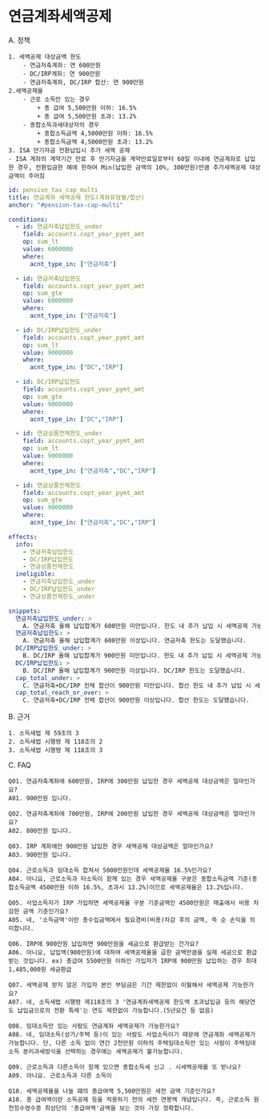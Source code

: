 # 연금계좌세액공제

A. 정책

    1. 세액공제 대상금액 한도 
        - 연금저축계좌: 연 600만원
        - DC/IRP계좌: 연 900만원
        - 연금저축계좌, DC/IRP 합산: 연 900만원
    2.세액공제율
        - 근로 소득만 있는 경우
            + 총 급여 5,500만원 이하: 16.5%
            + 총 급여 5,500만원 초과: 13.2%
        - 종합소득과세대상자의 경우
            + 종합소득금액 4,5000만원 이하: 16.5%
            + 종합소득금액 4,5000만원 초과: 13.2%
    3. ISA 만기자금 전환납입시 추가 세액 공제
    - ISA 계좌의 계약기간 만료 후 만기자금을 계약만료일로부터 60일 이내에 연금계좌로 납입한 경우, 전환입금한 해에 한하여 Min(납입한 금액의 10%, 300만원)만큼 추가세액공제 대상금액이 주어짐

```yaml policy:
id: pension_tax_cap_multi
title: 연금계좌 세액공제 한도(계좌유형별/합산)
anchor: "#pension-tax-cap-multi"

conditions:
  - id: 연금저축납입한도_under
    field: accounts.copt_year_pymt_amt
    op: sum_lt
    value: 6000000
    where:
      acnt_type_in: ["연금저축"]

  - id: 연금저축납입한도
    field: accounts.copt_year_pymt_amt
    op: sum_gte
    value: 6000000
    where:
      acnt_type_in: ["연금저축"]

  - id: DC/IRP납입한도_under
    field: accounts.copt_year_pymt_amt
    op: sum_lt
    value: 9000000
    where:
      acnt_type_in: ["DC","IRP"]

  - id: DC/IRP납입한도
    field: accounts.copt_year_pymt_amt
    op: sum_gte
    value: 9000000
    where:
      acnt_type_in: ["DC","IRP"]

  - id: 연금상품전체한도_under
    field: accounts.copt_year_pymt_amt
    op: sum_lt
    value: 9000000
    where:
      acnt_type_in: ["연금저축","DC","IRP"]

  - id: 연금상품전체한도
    field: accounts.copt_year_pymt_amt
    op: sum_gte
    value: 9000000
    where:
      acnt_type_in: ["연금저축","DC","IRP"]

effects:
  info:
    - 연금저축납입한도
    - DC/IRP납입한도
    - 연금상품전체한도
  ineligible:
    - 연금저축납입한도_under
    - DC/IRP납입한도_under
    - 연금상품전체한도_under

snippets:
  연금저축납입한도_under: >
    A. 연금저축 올해 납입합계가 600만원 미만입니다. 한도 내 추가 납입 시 세액공제 가능성이 있습니다.
  연금저축납입한도: >
    A. 연금저축 올해 납입합계가 600만원 이상입니다. 연금저축 한도는 도달했습니다.
  DC/IRP납입한도_under: >
    B. DC/IRP 올해 납입합계가 900만원 미만입니다. 한도 내 추가 납입 시 세액공제 가능성이 있습니다.
  DC/IRP납입한도: >
    B. DC/IRP 올해 납입합계가 900만원 이상입니다. DC/IRP 한도는 도달했습니다.
  cap_total_under: >
    C. 연금저축+DC/IRP 전체 합산이 900만원 미만입니다. 합산 한도 내 추가 납입 시 세액공제 가능성이 있습니다.
  cap_total_reach_or_over: >
    C. 연금저축+DC/IRP 전체 합산이 900만원 이상입니다. 합산 한도는 도달했습니다.
```

B. 근거

    1. 소득세법 제 59조의 3
    2. 소득세법 시행령 제 118조의 2
    3. 소득세법 시행령 제 118조의 3

C. FAQ

    Q01. 연금저축계좌에 600만원, IRP에 300만원 납입한 경우 세액공제 대상금액은 얼마인가요?
    A01. 900만원 입니다.

    Q02. 연금저축계좌에 700만원, IRP에 200만원 납입한 경우 세액공제 대상금액은 얼마인가요?
    A02. 800만원 입니다.

    Q03. IRP 계좌에만 900만원 납입한 경우 세액공제 대상금액은 얼마인가요?
    A03. 900만원 입니다.

    Q04. 근로소득과 임대소득 합쳐서 5000만원인데 세액공제율 16.5%인가요?
    A04. 아니요, 근로소득과 타소득이 함께 있는 경우 세액공제율 구분은 종합소득금액 기준(종합소득금액 4500만원 이하 16.5%, 초과시 13.2%)이므로 세액공제율은 13.2%입니다.

    Q05. 사업소득자가 IRP 가입하면 세액공제율 구분 기준금액인 4500만원은 매출에서 비용 차감한 금액 기준인가요?
    A05. 네, '소득금액'이란 총수입금액에서 필요경비(비용)차감 후의 금액, 즉 순 손익을 의미합니다.

    Q06. IRP에 900만원 납입하면 900만원을 세금으로 환급받는 건가요? 
    A06. 아니요, 납입액(900만원)에 대하여 세액공제율을 곱한 금액만큼을 실제 세금으로 환급받는 것입니다. ex) 총급여 5500만원 이하인 가입자가 IRP에 900만원 납입하는 경우 최대 1,485,000원 세금환급

    Q07. 세액공제 받지 않은 가입자 본인 부담금은 기간 제한없이 이월해서 세액공제 가능한가요?
    A07. 네, 소득세법 시행령 제118조의 3 '연금계좌세액공제 한도액 초과납입금 등의 해당연도 납입금으로의 전환 특례'는 연도 제한없이 가능합니다.(5년요건 등 없음)

    Q08. 임대소득만 있는 사람도 연금계좌 세액공제가 가능한가요?
    A08. 네, 임대소득(상가/주택 등)이 있는 사람도 사업소득이기 때문에 연금계좌 세액공제가 가능합니다. 단, 다른 소득 없이 연간 2천만원 이하의 주택임대소득만 있는 사람이 주택임대소득 분리과세방식을 선택하는 경우에는 세액공제가 불가능합니다.

    Q09. 근로소득과 다른소득이 함께 있으면 종합소득세 신고 . 시세액공제를 또 받나요?
    A09. 아니요. 근로소득과 다른 소득이 

    Q10. 세액공제율을 나눌 떄의 총급여액 5,500만원은 세전 금액 기준인가요?
    A10. 총 급여액이란 소득공제 등을 적용하기 전의 세전 연봉액 개념입니다. 즉, 근로소득 원천징수영수증 최상단의 '총급여액'금액을 보는 것이 가장 정확합니다.
